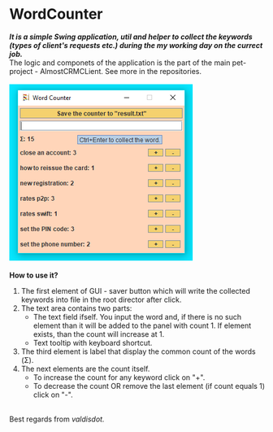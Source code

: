 # WordCounter
<i><b>It is a simple Swing application, util and helper to collect the keywords (types of client's requests etc.) during the my working day on the currect job.</b></i>
<br>
The logic and componets of the application is the part of the main pet-project - AlmostCRMCLient. See more in the repositories. 
<br>
<br>
<img src="https://github.com/valdisdot/WordCounter/blob/main/demo.png"/>
<br>
<br>
<b>How to use it?</b>
<ol>
  <li>The first element of GUI - saver button which will write the collected keywords into file in the root director after click.</li>
  <li>The text area contains two parts:
    <ul>
      <li>The text field ifself. You input the word and, if there is no such element than it will be added to the panel with count 1. If element exists, than the count will increase at 1.</li>
      <li>Text tooltip with keyboard shortcut.</li>
    </ul>
  </li>
  <li>The third element is label that display the common count of the words (Σ).</li>
  <li>The next elements are the count itself.
    <ul>
      <li>To increase the count for any keyword click on "+".</li>
      <li>To decrease the count OR remove the last element (if count equals 1) click on "-".</li>
    </ul>
  </li>
</ol>
<br>
Best regards from <i>valdisdot<i>.

